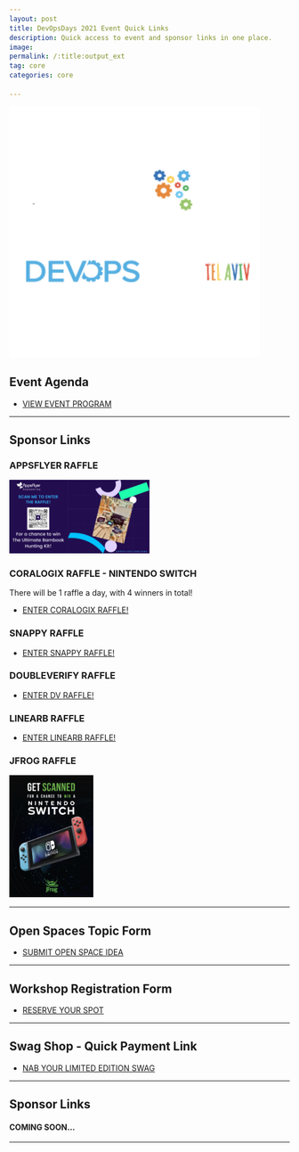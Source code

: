 ```yaml
---
layout: post
title: DevOpsDays 2021 Event Quick Links
description: Quick access to event and sponsor links in one place.
image: 
permalink: /:title:output_ext
tag: core
categories: core

---
```



<a href="/devopsdays"><img src="/assets/images/devopstlv-SQ.png" width="450"></a>


## Event Agenda
 <ul class="actions">
            <li><a href="/devopsdays/agenda-2021.html" class="button special fit" target="_blank">VIEW EVENT PROGRAM </a></li>
</ul>

--------------------------

## Sponsor Links

### APPSFLYER RAFFLE

<a href="https://docs.google.com/forms/d/e/1FAIpQLScqBs4cJ3WL5_v6uWyBZgwV_90HO-9Y2j4HY8BxfSiTYSpSeA/viewform?usp=sf_link" target="_blank"><img src="/assets/images/sponsor-logos/sponsor-ads/appsflyer-devopsdays.png" width="50%"></a>


### CORALOGIX RAFFLE - NINTENDO SWITCH
There will be 1 raffle a day, with 4 winners in total!
<ul class="actions">
            <li><a href="https://land.coralogix.com/devopsdays-swag-raffle/" class="button special fit" target="_blank">ENTER CORALOGIX RAFFLE! </a></li>
</ul>


### SNAPPY RAFFLE 

<ul class="actions">
            <li><a href="#" class="button special fit" target="_blank">ENTER SNAPPY RAFFLE! </a></li>
</ul>


### DOUBLEVERIFY RAFFLE 

<ul class="actions">
            <li><a href="#" class="button special fit" target="_blank">ENTER DV RAFFLE! </a></li>
</ul>


### LINEARB RAFFLE 

<ul class="actions">
            <li><a href="#" class="button special fit" target="_blank">ENTER LINEARB RAFFLE! </a></li>
</ul>

### JFROG RAFFLE 
<img src="/assets/images/sponsor-logos/sponsor-ads/jfrog.png" width="30%">


--------------------------


## Open Spaces Topic Form

 <ul class="actions">
            <li><a href="https://forms.gle/fKuXAZJUcBCKqB627" class="button special fit" target="_blank">SUBMIT OPEN
                    SPACE IDEA </a></li>
</ul>

--------------------------

## Workshop Registration Form

<ul class="actions">
<li><a href="https://forms.gle/9Acpjn6MJEpa5nRE9" class="button special fit" target="_blank">RESERVE YOUR SPOT </a></li>
</ul>

--------------------------


## Swag Shop - Quick Payment Link
<ul class="actions">
<li><a href="https://www.paypal.com/paypalme/rtfmplease" class="button special fit" target="_blank">NAB YOUR LIMITED EDITION SWAG </a></li>
</ul>

--------------------------

## Sponsor Links

#### COMING SOON...

--------------------------

